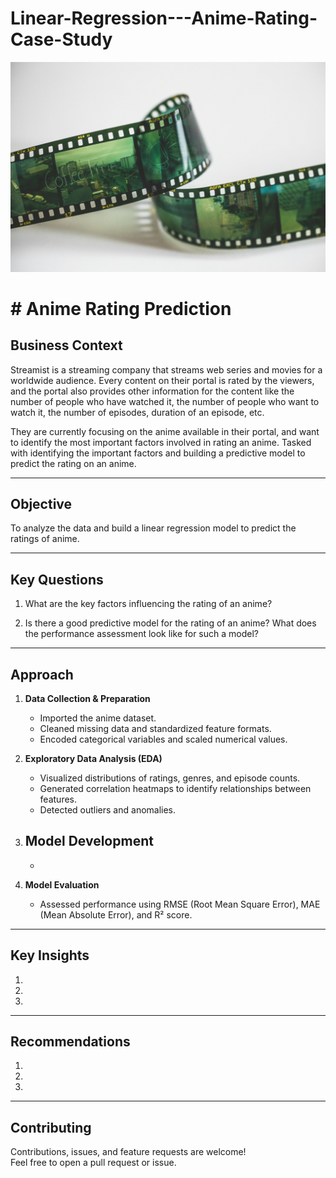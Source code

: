 # Linear-Regression---Anime-Rating-Case-Study

![alt text](Assets/Image.jpg)
# #  Anime Rating Prediction
## Business Context

Streamist is a streaming company that streams web series and movies for a worldwide audience. Every content on their portal is rated by the viewers, and the portal also provides other information for the content like the number of people who have watched it, the number of people who want to watch it, the number of episodes, duration of an episode, etc.

They are currently focusing on the anime available in their portal, and want to identify the most important factors involved in rating an anime. Tasked with identifying the important factors and building a predictive model to predict the rating on an anime.

---

##  Objective

To analyze the data and build a linear regression model to predict the ratings of anime.

---

##  Key Questions

1. What are the key factors influencing the rating of an anime?

2. Is there a good predictive model for the rating of an anime? What does the performance assessment look like for such a model?

---

## Approach

1. **Data Collection & Preparation**
   - Imported the anime dataset.
   - Cleaned missing data and standardized feature formats.
   - Encoded categorical variables and scaled numerical values.

2. **Exploratory Data Analysis (EDA)**
   - Visualized distributions of ratings, genres, and episode counts.
   - Generated correlation heatmaps to identify relationships between features.
   - Detected outliers and anomalies.

3. **Model Development**
   - 
   -

4. **Model Evaluation**
   - Assessed performance using RMSE (Root Mean Square Error), MAE (Mean Absolute Error), and R² score.


---

## Key Insights

1.

2.

3.

---
## Recommendations
1.
2.
3.

---

## Contributing

Contributions, issues, and feature requests are welcome!  
Feel free to open a pull request or issue.



